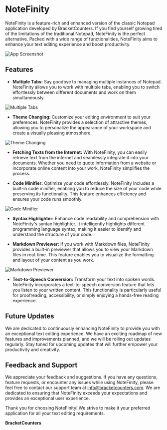 # NoteFinity

NoteFinity is a feature-rich and enhanced version of the classic Notepad application developed by BracketCounters. If you find yourself growing tired of the limitations of the traditional Notepad, NoteFinity is the perfect alternative. Packed with a wide range of functionalities, NoteFinity aims to enhance your text editing experience and boost productivity.

![App Screenshot](https://assets-sy1.bracketcounters.com/img/e03d75c5e9ac06.png)

## Features

- **Multiple Tabs:** Say goodbye to managing multiple instances of Notepad. NoteFinity allows you to work with multiple tabs, enabling you to switch effortlessly between different documents and work on them simultaneously.

![Multiple Tabs](https://assets-sy1.bracketcounters.com/img/452ae011b8.png)

- **Theme Changing:** Customize your editing environment to suit your preferences. NoteFinity provides a selection of attractive themes, allowing you to personalize the appearance of your workspace and create a visually pleasing atmosphere.

![Theme Changing](https://assets-sy1.bracketcounters.com/img/33602ed5e1dda8c.png)

- **Fetching Texts from the Internet:** With NoteFinity, you can easily retrieve text from the internet and seamlessly integrate it into your documents. Whether you need to quote information from a website or incorporate online content into your work, NoteFinity simplifies the process.

- **Code Minifier:** Optimize your code effortlessly. NoteFinity includes a built-in code minifier, enabling you to reduce the size of your code while preserving its functionality. This feature enhances efficiency and ensures your code runs smoothly.

![Code Minifier](https://assets-sy1.bracketcounters.com/img/9f628287b.png)

- **Syntax Highlighter:** Enhance code readability and comprehension with NoteFinity's syntax highlighter. It intelligently highlights different programming language syntax, making it easier to identify and understand the structure of your code.

- **Markdown Previewer:** If you work with Markdown files, NoteFinity provides a built-in previewer that allows you to view your Markdown files in real-time. This feature enables you to visualize the formatting and layout of your content as you work.

![Markdown Previewer](https://assets-sy1.bracketcounters.com/img/3292e71556e58.png)

- **Text-to-Speech Conversion:** Transform your text into spoken words. NoteFinity incorporates a text-to-speech conversion feature that lets you listen to your written content. This functionality is particularly useful for proofreading, accessibility, or simply enjoying a hands-free reading experience.


## Future Updates
We are dedicated to continuously enhancing NoteFinity to provide you with an exceptional text editing experience. We have an exciting roadmap of new features and improvements planned, and we will be rolling out updates regularly. Stay tuned for upcoming updates that will further empower your productivity and creativity.

## Feedback and Support
We appreciate your feedback and suggestions. If you have any questions, feature requests, or encounter any issues while using NoteFinity, please feel free to contact our support team at info@bracketcounters.com. We are dedicated to ensuring that NoteFinity exceeds your expectations and provides an exceptional user experience.

Thank you for choosing NoteFinity! We strive to make it your preferred application for all your text editing requirements.

**BracketCounters**
